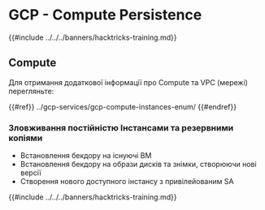 # GCP - Compute Persistence

{{#include ../../../banners/hacktricks-training.md}}

## Compute

Для отримання додаткової інформації про Compute та VPC (мережі) перегляньте:

{{#ref}}
../gcp-services/gcp-compute-instances-enum/
{{#endref}}

### Зловживання постійністю Інстансами та резервними копіями

- Встановлення бекдору на існуючі ВМ
- Встановлення бекдору на образи дисків та знімки, створюючи нові версії
- Створення нового доступного інстансу з привілейованим SA

{{#include ../../../banners/hacktricks-training.md}}
